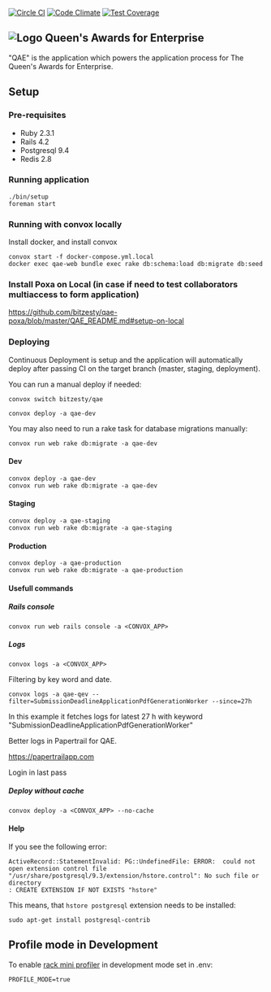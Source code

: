 [![Circle CI](https://circleci.com/gh/bitzesty/qae.svg?style=svg)](https://circleci.com/gh/bitzesty/qae)
[![Code Climate](https://codeclimate.com/repos/547de5166956803114000f02/badges/123ad2d3eeebb6bf1ce1/gpa.svg)](https://codeclimate.com/repos/547de5166956803114000f02/feed)
[![Test Coverage](https://codeclimate.com/repos/547de5166956803114000f02/badges/123ad2d3eeebb6bf1ce1/coverage.svg)](https://codeclimate.com/repos/547de5166956803114000f02/feed)

![Logo](https://raw.githubusercontent.com/bitzesty/qae/master/public/logo.jpg) Queen's Awards for Enterprise
---------------------------

"QAE" is the application which powers the application process for The Queen's Awards for Enterprise.

## Setup

### Pre-requisites

* Ruby 2.3.1
* Rails 4.2
* Postgresql 9.4
* Redis 2.8

### Running application

```
./bin/setup
foreman start
```

### Running with convox locally

Install docker, and install convox

```
convox start -f docker-compose.yml.local
docker exec qae-web bundle exec rake db:schema:load db:migrate db:seed
```

### Install Poxa on Local (in case if need to test collaborators multiaccess to form application)

https://github.com/bitzesty/qae-poxa/blob/master/QAE_README.md#setup-on-local

### Deploying

Continuous Deployment is setup and the application will automatically deploy after passing CI on the target branch (master, staging, deployment).

You can run a manual deploy if needed:

```
convox switch bitzesty/qae

convox deploy -a qae-dev
```

You may also need to run a rake task for database migrations manually:

```
convox run web rake db:migrate -a qae-dev
```

#### Dev

```
convox deploy -a qae-dev
convox run web rake db:migrate -a qae-dev
```

#### Staging

```
convox deploy -a qae-staging
convox run web rake db:migrate -a qae-staging
```

#### Production

```
convox deploy -a qae-production
convox run web rake db:migrate -a qae-production
```

#### Usefull commands

##### Rails console

```
convox run web rails console -a <CONVOX_APP>
```

##### Logs

```
convox logs -a <CONVOX_APP>
```

Filtering by key word and date.
```
convox logs -a qae-qev --filter=SubmissionDeadlineApplicationPdfGenerationWorker --since=27h
```
In this example it fetches logs for latest 27 h with keyword "SubmissionDeadlineApplicationPdfGenerationWorker"

Better logs in Papertrail for QAE.

https://papertrailapp.com

Login in last pass

##### Deploy without cache

```
convox deploy -a <CONVOX_APP> --no-cache
```

#### Help

If you see the following error:

```
ActiveRecord::StatementInvalid: PG::UndefinedFile: ERROR:  could not open extension control file "/usr/share/postgresql/9.3/extension/hstore.control": No such file or directory
: CREATE EXTENSION IF NOT EXISTS "hstore"

```

This means, that `hstore postgresql` extension needs to be installed:

```
sudo apt-get install postgresql-contrib
```

## Profile mode in Development

To enable [rack mini profiler](https://github.com/MiniProfiler/rack-mini-profiler)
in development mode set in .env:
```
PROFILE_MODE=true
```
